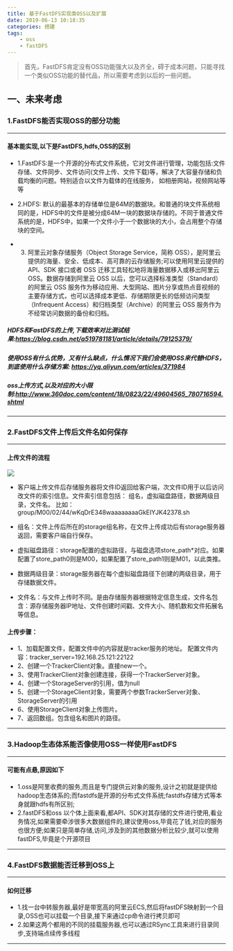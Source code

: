 ```yaml
---
title: 基于FastDFS实现类OSS以及扩展
date: 2019-06-13 10:18:35
categories: 搭建
tags: 
    - oss
    - fastDFS
---
```


> 首先，FastDFS肯定没有OSS功能强大以及齐全，碍于成本问题，只能寻找一个类似OSS功能的替代品，所以需要考虑到以后的一些问题。

<!-- more -->
## 一、未来考虑
### 1.FastDFS能否实现OSS的部分功能 
---
#### 基本能实现,以下是FastDFS,hdfs,OSS的区别
- 1.FastDFS:是一个开源的分布式文件系统，它对文件进行管理，功能包括:文件存储、文件同步、文件访问(文件上传、文件下载)等，解决了大容量存储和负载均衡的问题。特别适合以文件为载体的在线服务， 如相册网站，视频网站等等

- 2.HDFS: 默认的最基本的存储单位是64M的数据块。和普通的块文件系统相同的是，HDFS中的文件是被分成64M一块的数据块存储的。不同于普通文件系统的是，HDFS中，如果一个文件小于一个数据块的大小，会占用整个存储块的空间。

- 3. 阿里云对象存储服务（Object Storage Service，简称 OSS），是阿里云提供的海量、安全、低成本、高可靠的云存储服务;可以使用阿里云提供的 API、SDK 接口或者 OSS 迁移工具轻松地将海量数据移入或移出阿里云 OSS。数据存储到阿里云 OSS 以后，您可以选择标准类型（Standard）的阿里云 OSS 服务作为移动应用、大型网站、图片分享或热点音视频的主要存储方式，也可以选择成本更低、存储期限更长的低频访问类型（Infrequent Access）和归档类型（Archive）的阿里云 OSS 服务作为不经常访问数据的备份和归档。

 ##### HDFS和FastDFS的上传,下载效率对比测试结果:https://blog.csdn.net/a519781181/article/details/79125379/
 ##### 使用OSS有什么优势，又有什么缺点，什么情况下我们会使用OSS来代替HDFS，到底使用什么存储方案:  https://yq.aliyun.com/articles/371984
 ##### oss上传方式,以及对应的大小限制:http://www.360doc.com/content/18/0823/22/49604565_780716594.shtml
---


### 2.FastDFS文件上传后文件名如何保存
---
#### 上传文件的流程
![](/基于FastDFS实现类OSS以及扩展/20190614122122819.png)

- 客户端上传文件后存储服务器将文件ID返回给客户端，次文件ID用于以后访问改文件的索引信息。文件索引信息包括：
    组名，虚拟磁盘路径，数据两级目录，文件名。
    比如：group/M00/02/44/wKqDrE348waaaaaaaaGkEIYJK42378.sh

- 组名：文件上传后所在的storage组名称，在文件上传成功后有storage服务器返回，需要客户端自行保存。
- 虚拟磁盘路径：storage配置的虚拟路径，与磁盘选项store_path*对应。如果配置了store_path0则是M00，如果配置了store_path1则是M01，以此类推。
- 数据两级目录：storage服务器在每个虚拟磁盘路径下创建的两级目录，用于存储数据文件。
- 文件名：与文件上传时不同。是由存储服务器根据特定信息生成，文件名包含：源存储服务器IP地址、文件创建时间戳、文件大小、随机数和文件拓展名等信息。

#### 上传步骤：
- 1、加载配置文件，配置文件中的内容就是tracker服务的地址。
   配置文件内容：tracker_server=192.168.25.121:22122
- 2、创建一个TrackerClient对象。直接new一个。
- 3、使用TrackerClient对象创建连接，获得一个TrackerServer对象。
- 4、创建一个StorageServer的引用，值为null
- 5、创建一个StorageClient对象，需要两个参数TrackerServer对象、StorageServer的引用
- 6、使用StorageClient对象上传图片。
- 7、返回数组。包含组名和图片的路径。

---
### 3.Hadoop生态体系能否像使用OSS一样使用FastDFS
---
#### 可能有点悬,原因如下
- 1.oss是阿里收费的服务,而且是专门提供云对象的服务,设计之初就是提供给hadoop生态体系的;而fastdfs是开源的分布式文件系统;fastdfs存储方式等本身就跟hdfs有所区别;
- 2.fastDFS和oss 以个体上面来看,都API、SDK对其存储的文件进行使用,看业务情况,如果需要牵涉很多大数据组件的,建议使用oss,毕竟花了钱,对应的服务也很方便;如果只是简单存储,访问,涉及到的其他数据分析比较少,就可以使用fastDFS,毕竟是个开源项目
---
### 4.FastDFS数据能否迁移到OSS上
---
#### 如何迁移
- 1.找一台中转服务器,最好是带宽高的阿里云ECS,然后将fastDFS映射到一个目录,OSS也可以挂载一个目录,接下来通过cp命令进行拷贝即可
- 2.如果这两个都用的不同的挂载服务器,也可以通过RSync工具来进行目录同步,支持端点续传多线程
---